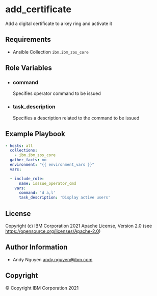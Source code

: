 add_certificate
=========

Add a digital certificate to a key ring and activate it

Requirements
------------

- Ansible Collection `ibm.ibm_zos_core`

Role Variables
--------------

- ### **command**

  Specifies operator command to be issued
- ### **task_description**

  Specifies a description related to the command to be issued


Example Playbook
----------------

```yaml
- hosts: all
  collections:
    - ibm.ibm_zos_core
  gather_facts: no
  environment: "{{ environment_vars }}"
  vars:

  - include_role:
      name: isssue_operator_cmd
    vars:
      command: 'd a,l'
      task_description: 'Display active users'
```

License
-------

Copyright (c) IBM Corporation 2021 Apache License, Version 2.0 (see https://opensource.org/licenses/Apache-2.0)

Author Information
------------------

- Andy Nguyen andy.nguyen@ibm.com

Copyright
---------

© Copyright IBM Corporation 2021
